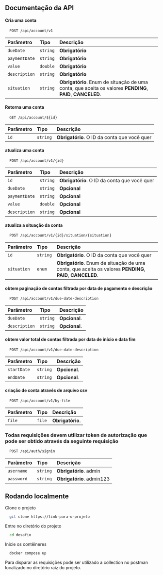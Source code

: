 
## Documentação da API

#### Cria uma conta

```http
  POST /api/account/v1
```

| Parâmetro   | Tipo       | Descrição                           |
| :---------- | :--------- | :---------------------------------- |
| `dueDate` | `string` | **Obrigatório**|
| `paymentDate` | `string` | **Obrigatório**|
| `value` | `double` | **Obrigatório**|
| `description` | `string` | **Obrigatório**|
| `situation` | `string` | **Obrigatório**. Enum de situação de uma conta, que aceita os valores **PENDING**, **PAID**, **CANCELED**.|

#### Retorna uma conta

```http
  GET /api/account/${id}
```

| Parâmetro   | Tipo       | Descrição                                   |
| :---------- | :--------- | :------------------------------------------ |
| `id`      | `string` | **Obrigatório**. O ID da conta que você quer |

#### atualiza uma conta

```http
  POST /api/account/v1/{id}
```
| Parâmetro   | Tipo       | Descrição                           |
| :---------- | :--------- | :---------------------------------- |
| `id`      | `string` | **Obrigatório**. O ID da conta que você quer |
| `dueDate` | `string` | **Opcional**|
| `paymentDate` | `string` | **Opcional**|
| `value` | `double` | **Opcional**|
| `description` | `string` | **Opcional**|

#### atualiza a situação da conta

```http
  POST /api/account/v1/{id}/situation/{situation}
```

| Parâmetro   | Tipo       | Descrição                           |
| :---------- | :--------- | :---------------------------------- |
| `id`      | `string` | **Obrigatório**. O ID da conta que você quer |
| `situation`      | `enum` | **Obrigatório**. Enum de situação de uma conta, que aceita os valores **PENDING**, **PAID**, **CANCELED**.|

#### obtem paginação de contas filtrada por data de pagamento e descrição

```http
  POST /api/account/v1/due-date-description
```

| Parâmetro   | Tipo       | Descrição                           |
| :---------- | :--------- | :---------------------------------- |
| `dueDate`      | `string` | **Opcional**. |
| `description`      | `string` | **Opcional**. |

#### obtem valor total de contas filtrada por data de início e data fim

```http
  POST /api/account/v1/due-date-description
```

| Parâmetro   | Tipo       | Descrição                           |
| :---------- | :--------- | :---------------------------------- |
| `startDate`      | `string` | **Opcional**. |
| `endDate`      | `string` | **Opcional**. |

#### criação de conta através de arquivo csv

```http
  POST /api/account/v1/by-file
```

| Parâmetro   | Tipo       | Descrição                           |
| :---------- | :--------- | :---------------------------------- |
| `file`      | `file` | **Obrigatório**. |

### Todas requisições devem utilizar token de autorização que pode ser obtido através da seguinte requisição

```http
  POST /api/auth/signin
```
| Parâmetro   | Tipo       | Descrição                           |
| :---------- | :--------- | :---------------------------------- |
| `username`      | `string` | **Obrigatório**. admin |
| `password`      | `string` | **Obrigatório**. admin123 |


## Rodando localmente

Clone o projeto

```bash
  git clone https://link-para-o-projeto
```

Entre no diretório do projeto

```bash
  cd desafio
```

Inicie os contêineres

```bash
  docker compose up
```

Para disparar as requisições pode ser utilizado a collection no postman localizado no diretório raiz do projeto.
